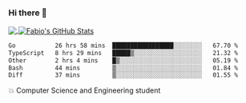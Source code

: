 ### Hi there 👋
<a href="https://github.com/fabiovincenzi/fabiovincenzi">
  <img align="center" src="https://github-readme-stats.vercel.app/api/top-langs/?username=fabiovincenzi&title_color=ffffff&text_color=c9cacc&icon_color=2bbc8a&bg_color=1d1f21&langs_count=3" />
</a>
<a href="https://github.com/fabiovincenzi/fabiovincenzi">
  <img align="center" src="https://github-readme-stats.vercel.app/api?username=fabiovincenzi&show_icons=true&line_height=27&count_private=true&title_color=ffffff&text_color=c9cacc&icon_color=2bbc8a&bg_color=1d1f21" alt="Fabio's GitHub Stats" />
</a>
<!--START_SECTION:waka-->

```txt
Go           26 hrs 58 mins  █████████████████░░░░░░░░   67.70 %
TypeScript   8 hrs 29 mins   █████▒░░░░░░░░░░░░░░░░░░░   21.32 %
Other        2 hrs 4 mins    █▒░░░░░░░░░░░░░░░░░░░░░░░   05.19 %
Bash         44 mins         ▒░░░░░░░░░░░░░░░░░░░░░░░░   01.84 %
Diff         37 mins         ▒░░░░░░░░░░░░░░░░░░░░░░░░   01.55 %
```

<!--END_SECTION:waka-->

:boom: Computer Science and Engineering student
